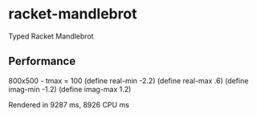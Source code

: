 # racket-mandlebrot
Typed Racket Mandlebrot

## Performance

800x500 - tmax = 100
(define real-min -2.2)
(define real-max .6)
(define imag-min -1.2)
(define imag-max 1.2)

Rendered in 9287 ms, 8926 CPU ms